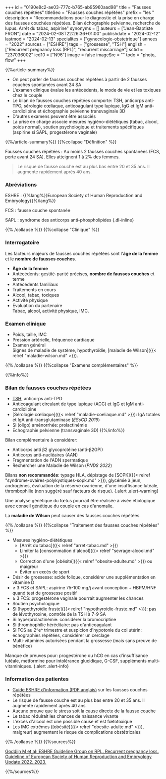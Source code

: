 +++
id = "0190e8c2-ae03-777c-b765-ab95960aad98"
title = "Fausses couches répétées"
titleSeo = "Fausses couches répétées"
prefix = "les "
description = "Recommandations pour le diagnostic et la prise en charge des fausses couchées répétées. Bilan échographie pelvienne, recherche de lupus. Arrêt du tabac, aspirine"
synonyms = []
auteurs = ["Jean-Baptiste FRON"]
date = "2024-02-08T22:26:36+01:00"
publishdate = "2024-02-12"
lastmod = "2024-02-13"
specialites = ["gynecologie-obstetrique"]
annees = "2022"
sources = ["ESHRE"]
tags = ["grossesse", "TSH"]
english = ["Recurrent pregnancy loss (RPL)", "recurrent miscarriage"]
sctid = "237036002"
icd10 = ["N96"]
image = false
imageSrc = ""
todo = "photo, flow"
+++

{{%article-summary%}}

- On peut parler de fausses couches répétées à partir de 2 fausses couches spontanées avant 24 SA
- L'examen clinique évalue les antécédents, le mode de vie et les toxiques chez le couple
- Le bilan de fausses couches répétées comporte: TSH, anticorps anti-TPO, sérologie cœliaque, anticoagulant type lupique, IgG et IgM anti-cardiolipine et échographie pelvienne transvaginale 3D
- D'autres examens peuvent être associés
- La prise en charge associe mesures hygiéno-diététiques (tabac, alcool, poids normal), soutien psychologique et traitements spécifiques (aspirine si SAPL, progestérone vaginale)

{{%/article-summary%}}
{{%collapse "Définition" %}}

Fausses couches répétées
: Au moins 2 fausses couches spontanées (FCS, perte avant 24 SA). Elles atteignent 1 à 2% des femmes.

> Le risque de fausse couche est au plus bas entre 20 et 35 ans. Il augmente rapidement après 40 ans.

### Abréviations

ESHRE
: {{%lang%}}European Society of Human Reproduction and Embryology{{%/lang%}}

FCS
: fausse couche spontanée

SAPL
: syndrome des anticorps anti-phospholipides
{.dl-inline}

{{% /collapse %}}
{{%collapse "Clinique" %}}

### Interrogatoire

Les facteurs majeurs de fausses couches répétées sont l'**âge de la femme** et le **nombre de fausses couches**.

- **Âge de la femme**
- Antécédents: gestité-parité précises, **nombre de fausses couches** et terme
- Antécédents familiaux
- Traitements en cours
- Alcool, tabac, toxiques
- Activité physique
- Évaluation du partenaire  
  Tabac, alcool, activité physique, IMC.

### Examen clinique

- Poids, taille, IMC
- Pression artérielle, fréquence cardiaque
- Examen général  
  Signes de maladie de système, hypothyroïdie, [maladie de Wilson]({{< relref "maladie-wilson.md" >}}).

{{% /collapse %}}
{{%collapse "Examens complémentaires" %}}

{{%info%}}

### Bilan de fausses couches répétées

- [TSH](/tags/tsh/), anticorps anti-TPO
- Anticoagulant circulant de type lupique (ACC) et IgG et IgM anti-cardiolipine
- [Sérologie cœliaque]({{< relref "maladie-coeliaque.md" >}}): IgA totales et IgA anti-transglutaminase (*ESsCD 2019*)
- Si (oligo) aménorrhée: prolactinémie
- Échographie pelvienne (transvaginale 3D)
{{%/info%}}

Bilan complémentaire à considérer:

- Anticorps anti β2 glycoprotéine (anti-β2GPI)
- Anticorps anti-nucléaires (AAN)
- Fragmentation de l'ADN spermatique
- Rechercher une Maladie de Wilson (*PNDS 2022*)

Bilans **non recommandés**: typage HLA, dépistage de [SOPK]({{< relref "syndrome-ovaires-polykystiques-sopk.md" >}}), glycémie à jeun, androgènes, évaluation de la réserve ovarienne, d'une insuffisance lutéale, thrombophilie (non suggéré sauf facteurs de risque).
{.alert .alert-warning}

Une analyse génétique du fœtus pourrait être réalisée à visée étiologique avec conseil génétique du couple en cas d'anomalie.

La **maladie de Wilson** peut causer des fausses couches répétées.

{{% /collapse %}}
{{%collapse "Traitement des fausses couches répétées" %}}

- Mesures hygiéno-diététiques
  - [Arrêt du tabac]({{< relref "arret-tabac.md" >}})
  - Limiter la [consommation d'alcool]({{< relref "sevrage-alcool.md" >}})
  - Correction d'une [obésité]({{< relref "obesite-adulte.md" >}}) ou maigreur
  - Éviter un excès de sport
- Désir de grossesse: acide folique, considérer une supplémentation en vitamine D
- ≥ 3 FCS et SAPL: aspirine 75-100 mg/j avant conception + HBPM/HNF quand test de grossesse positif
- ≥ 3 FCS: progestérone vaginale pourrait augmenter les chances
- Soutien psychologique
- Si [hypothyroïdie fruste]({{< relref "hypothyroidie-fruste.md" >}}): pas de lévothyroxine, contrôle de la TSH à 7-9 SA
- Si hyperprolactinémie: considérer la bromocriptine
- Si thrombophilie héréditaire: pas d'anticoagulant
- Si FCS au 2^e^ trimestre et suspicion d'hypotonie du col utérin: échographies répétées, considérer un cerclage
- Multi-vitamines autorisées pendant la grossesse (mais sans preuve de bénéfice)

Manque de preuves pour: progestérone ou hCG en cas d'insuffisance lutéale, metformine pour intolérance glucidique, G-CSF, suppléments multi-vitaminiques.
{.alert .alert-info}

### Information des patientes

- [Guide ESHRE d'information (PDF anglais)](https://www.eshre.eu/-/media/sitecore-files/Guidelines/Recurrent-pregnancy-loss/2022/ESHRE-RPL-patient-Guideline_Update-2022_Final-Version-January-2023.pdf) sur les fausses couches répétées
- Le risque de fausse couche est au plus bas entre 20 et 35 ans. Il augmente rapidement après 40 ans
- Aucune preuve que le stress soit la cause directe de la fausse couche
- Le tabac réduirait les chances de naissance vivante
- L'excès d'alcool est une possible cause et est fœtotoxique
- Les IMC extrêmes ([obésité]({{< relref "obesite-adulte.md" >}}), maigreur) augmentent le risque de complications obstétricales

{{% /collapse %}}
{{%sources%}}

[Goddijn M et al; ESHRE Guideline Group on RPL. Recurrent pregnancy loss. Guideline of European Society of Human Reproduction and Embryology Update 2022. 2023.](https://www.eshre.eu/Guidelines-and-Legal/Guidelines/Recurrent-pregnancy-loss)

{{%/sources%}}
